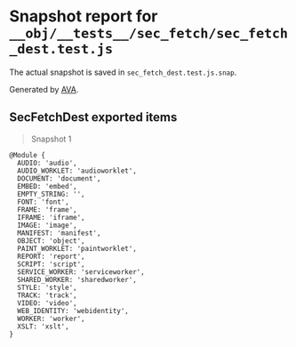 # Snapshot report for `__obj/__tests__/sec_fetch/sec_fetch_dest.test.js`

The actual snapshot is saved in `sec_fetch_dest.test.js.snap`.

Generated by [AVA](https://avajs.dev).

## SecFetchDest exported items

> Snapshot 1

    @Module {
      AUDIO: 'audio',
      AUDIO_WORKLET: 'audioworklet',
      DOCUMENT: 'document',
      EMBED: 'embed',
      EMPTY_STRING: '',
      FONT: 'font',
      FRAME: 'frame',
      IFRAME: 'iframe',
      IMAGE: 'image',
      MANIFEST: 'manifest',
      OBJECT: 'object',
      PAINT_WORKLET: 'paintworklet',
      REPORT: 'report',
      SCRIPT: 'script',
      SERVICE_WORKER: 'serviceworker',
      SHARED_WORKER: 'sharedworker',
      STYLE: 'style',
      TRACK: 'track',
      VIDEO: 'video',
      WEB_IDENTITY: 'webidentity',
      WORKER: 'worker',
      XSLT: 'xslt',
    }
